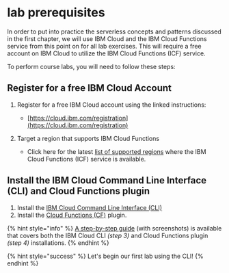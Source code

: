# lab prerequisites

In order to put into practice the serverless concepts and patterns discussed in the first chapter, we will use IBM Cloud and the IBM Cloud Functions service from this point on for all lab exercises.  This will require a free account on IBM Cloud to utilize the IBM Cloud Functions (ICF) service.

To perform course labs, you will need to follow these steps:

## Register for a free IBM Cloud Account

1. Register for a free IBM Cloud account using the linked instructions:
    - [https://cloud.ibm.com/registration](https://cloud.ibm.com/registration)

2. Target a region that supports IBM Cloud Functions
    - Click here for the latest [list of supported regions](https://cloud.ibm.com/docs/openwhisk?topic=cloud-functions-cloudfunctions_regions) where the IBM Cloud Functions (ICF) service is available.

## Install the IBM Cloud Command Line Interface (CLI) and Cloud Functions plugin

1. Install the [IBM Cloud Command Line Interface (CLI)](https://cloud.ibm.com/docs/cli?topic=cloud-cli-getting-started)
2. Install the [Cloud Functions (CF)](https://cloud.ibm.com/functions/learn/cli) plugin.

{% hint style="info" %}
[A step-by-step guide](https://github.com/IBM/cloud-functions-workshops/tree/master/prereqs) (with screenshots) is available that covers both the IBM Cloud CLI _(step 3)_ and Cloud Functions plugin _(step 4)_ installations.
{% endhint %}

{% hint style="success" %}
Let's begin our first lab using the CLI!
{% endhint %}
